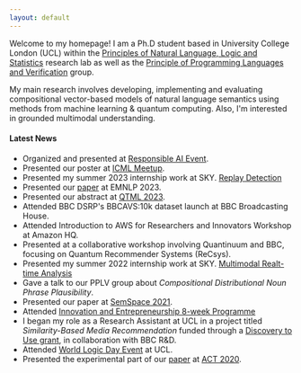 ```yaml
---
layout: default
---
```


Welcome to my homepage! I am a Ph.D student based in University College London (UCL) within the [Principles of Natural Language, Logic and Statistics](https://www.ucl.ac.uk/computer-science/research/research-groups/principles-natural-language-logic-and-statistics) research lab as well as the [Principle of Programming Languages and Verification](http://pplv.cs.ucl.ac.uk/welcome/) group.

My main research involves developing, implementing and evaluating compositional vector-based models of natural language semantics using methods from machine learning & quantum computing. Also, I'm interested in grounded multimodal understanding.

#### Latest News

*   Organized and presented at [Responsible AI Event](https://www.ucl.ac.uk/computer-science/events/2024/jul/ucl-festival-engineering-responsible-ai).
*   Presented our poster at [ICML Meetup](https://www.icml-meetup-london.info/).
*   Presented my summer 2023 internship work at SKY. [Replay Detection](https://drive.google.com/drive/folders/1eQSEU_6hMBNSfpHbqDpCIK8pnzeo2zKy?usp=sharing)
*   Presented our [paper](https://aclanthology.org/2023.crac-main.3/) at EMNLP 2023.
*   Presented our abstract at [QTML 2023](https://qtml-2023.web.cern.ch/).
*   Attended BBC DSRP's BBCAVS:10k dataset launch at BBC Broadcasting House.
*   Attended Introduction to AWS for Researchers and Innovators Workshop at Amazon HQ.
*   Presented at a collaborative workshop involving Quantinuum and BBC, focusing on Quantum Recommender Systems (ReCsys).
*   Presented my summer 2022 internship work at SKY. [Multimodal Realt-time Analysis](https://drive.google.com/drive/folders/1-71JJhnuwyIECkMEInSTDxHbvQv-vFlw?usp=sharing)
*   Gave a talk to our PPLV group about _Compositional Distributional Noun Phrase Plausibility_. 
*   Presented our paper at [SemSpace 2021](https://sites.google.com/view/semspace2021/home).
*   Attended [Innovation and Entrepreneurship 8-week Programme](https://www.ucl.ac.uk/computer-science/collaborate/cs-innovation-and-entrepreneurship)
*   I began my role as a Research Assistant at UCL in a project titled _Similarity-Based Media Recommendation_ funded through a [Discovery to Use grant](https://www.ucl.ac.uk/enterprise/staff/access-funding/discovery-use-funding), in collaboration with BBC R&D.
*   Attended [World Logic Day Event](https://www.ucl.ac.uk/engineering/events/2021/jan/logical-journeys-webinar-world-logic-day-event) at UCL.
*   Presented the experimental part of our [paper](https://compositionality-journal.org/papers/compositionality-5-2/) at [ACT 2020](https://www.appliedcategorytheory.org/). 
